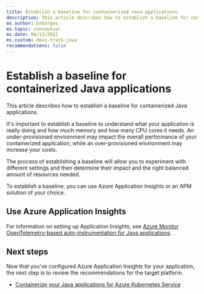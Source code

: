 ```yaml
---
title: Establish a baseline for containerized Java applications
description: This article describes how to establish a baseline for containerized Java applications
ms.author: brborges
ms.topic: conceptual
ms.date: 04/13/2022
ms.custom: devx-track-java
recommendations: false
---
```


# Establish a baseline for containerized Java applications

This article describes how to establish a baseline for containerized Java applications.

It's important to establish a baseline to understand what your application is really doing and how much memory and how many CPU cores it needs. An under-provisioned environment may impact the overall performance of your containerized application, while an over-provisioned environment may increase your costs.

The process of establishing a baseline will allow you to experiment with different settings and then determine their impact and the right balanced amount of resources needed.

To establish a baseline, you can use Azure Application Insights or an APM solution of your choice.

## Use Azure Application Insights

For information on setting up Application Insights, see [Azure Monitor OpenTelemetry-based auto-instrumentation for Java applications](/azure/azure-monitor/app/java-in-process-agent).

## Next steps

Now that you've configured Azure Application Insights for your application, the next step is to review the recommendations for the target platform.

* [Containerize your Java applications for Azure Kubernetes Service](aks.md)

